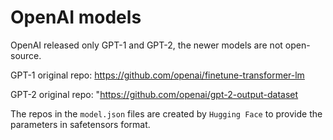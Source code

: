# OpenAI models

OpenAI released only GPT-1 and GPT-2, the newer models are not open-source.

GPT-1 original repo: https://github.com/openai/finetune-transformer-lm

GPT-2 original repo: "https://github.com/openai/gpt-2-output-dataset

The repos in the `model.json` files are created by `Hugging Face` to provide the parameters in safetensors format.